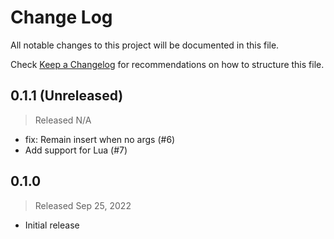 # Change Log

All notable changes to this project will be documented in this file.

Check [Keep a Changelog](http://keepachangelog.com/) for recommendations on how to structure this file.


## 0.1.1 (Unreleased)
> Released N/A

* fix: Remain insert when no args (#6)
* Add support for Lua (#7)

## 0.1.0
> Released Sep 25, 2022

* Initial release
